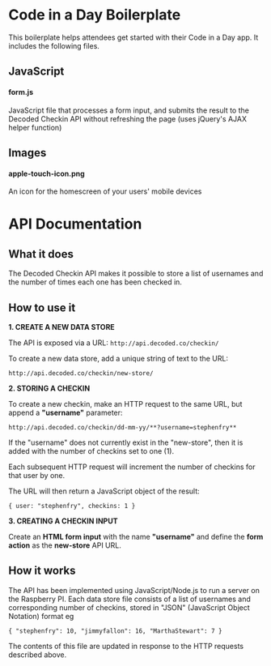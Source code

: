 Code in a Day Boilerplate
=========================

This boilerplate helps attendees get started with their Code in a Day app. It includes the following files.

## JavaScript

#### form.js

JavaScript file that processes a form input, and submits the result to the Decoded Checkin API without refreshing the page (uses jQuery's AJAX helper function)

## Images

#### apple-touch-icon.png

An icon for the homescreen of your users' mobile devices

# API Documentation

## What it does

The Decoded Checkin API makes it possible to store a list of usernames and the number of times each one has been checked in.

## How to use it



**1. CREATE A NEW DATA STORE**

The API is exposed via a URL: `http://api.decoded.co/checkin/`

To create a new data store, add a unique string of text to the URL:

`http://api.decoded.co/checkin/new-store/`

**2. STORING A CHECKIN**

To create a new checkin, make an HTTP request to the same URL, but append a **"username"** parameter:

`http://api.decoded.co/checkin/dd-mm-yy/**?username=stephenfry**`

If the "username" does not currently exist in the "new-store", then it is added with the number of checkins set to one (1).  

Each subsequent HTTP request will increment the number of checkins for that user by one.  

The URL will then return a JavaScript object of the result:

`{
  user: "stephenfry",
  checkins: 1
}`


**3. CREATING A CHECKIN INPUT**

Create an **HTML form input** with the name **"username"** and define the **form action** as the **new-store** API URL.


## How it works

The API has been implemented using JavaScript/Node.js to run a server on the Raspberry PI.  Each data store file consists of a list of usernames and corresponding number of checkins, stored in "JSON" (JavaScript Object Notation) format eg

`{
  "stephenfry": 10,
  "jimmyfallon": 16,
  "MarthaStewart‎": 7
}`

The contents of this file are updated in response to the HTTP requests described above.
